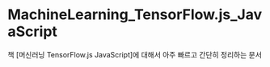 # MachineLearning_TensorFlow.js_JavaScript
책 [머신러닝 TensorFlow.js JavaScript]에 대해서 아주 빠르고 간단히 정리하는 문서
